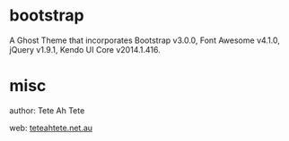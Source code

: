 # bootstrap

A Ghost Theme that incorporates Bootstrap v3.0.0, Font Awesome v4.1.0, jQuery v1.9.1, Kendo UI Core v2014.1.416.

# misc

author: Tete Ah Tete

web: [teteahtete.net.au](http://teteahtete.net.au)



